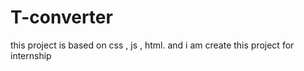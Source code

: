 # T-converter
this project is based on css , js , html.   and i am create this project for internship
